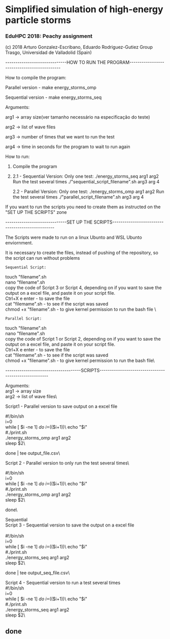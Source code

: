 # Simplified simulation of high-energy particle storms

### EduHPC 2018: Peachy assignment

(c) 2018 Arturo Gonzalez-Escribano, Eduardo Rodriguez-Gutiez
Group Trasgo, Universidad de Valladolid (Spain)


------------------------------HOW TO RUN THE PROGRAM--------------------------------------------

How to compile the program: 

Parallel version - make energy_storms_omp

Sequential version - make energy_storms_seq



Arguments:

arg1 -> array size(ver tamanho necessário na especificação do teste)

arg2 -> list of wave files

arg3 -> number of times that we want to run the test

arg4 -> time in seconds for the program to wait to run again

How to run:

1. Compile the program
2. 
    2.1 - Sequential Version:
        Only one test:
		./energy_storms_seq arg1 arg2
        Run the test several times
		./"sequential_script_filename".sh arg3 arg 4


	2.2 - Parallel Version:
	    Only one test:
		./energy_storms_omp arg1 arg2
        Run the test several times 
		./"parallel_script_filename".sh arg3 arg 4

If you want to run the scripts you need to create them as instructed on the "SET UP THE SCRIPTS" zone

------------------------------SET UP THE SCRIPTS-------------------------------------------------


The Scripts were made to run on a linux Ubunto and WSL Ubunto enviornment.

It is necessary to create the files, instead of pushing of the repository, so the script can run without problems

    Sequential Script:

touch "filename".sh\
nano "filename".sh\
copy the code of Script 3 or Script 4, depending on if you want to save the output on a excel file, and paste it on your script file.\
Ctrl+X e enter - to save the file\
cat "filemame".sh -  to see if the script was saved\
chmod +x "filename".sh -  to give kernel permission to run the bash file \


    Parallel Script:

touch "filename".sh\
nano "filename".sh\
copy the code of Script 1 or Script 2, depending on if you want to save the output on a excel file, and paste it on your script file.\
Ctrl+X e enter - to save the file\
cat "filemame".sh -  to see if the script was saved\
chmod +x "filename".sh -  to give kernel permission to run the bash file\





-------------------------------------SCRIPTS-----------------------------------------------------

Arguments: \
    arg1 -> array size\
    arg2 -> list of wave files\


Script1 - Parallel version to save output on a excel file

#!/bin/sh\
i=0\
while [ $i -ne $1 ]\
do\
        i=$(($i+1))\
        echo "$i"\
	#./print.sh\
	./energy_storms_omp arg1 arg2\
	sleep $2\
	
done | tee output_file.csv\

Script 2 - Parallel version to only run the test several times\

#!/bin/sh\
i=0\
while [ $i -ne $1 ]\
do\
        i=$(($i+1))\
        echo "$i"\
	#./print.sh\
	./energy_storms_omp arg1 arg2\
	sleep $2\
	
done\

Sequential\
Script 3 - Sequential version to save the output on a excel file\
\
#!/bin/sh\
i=0\
while [ $i -ne $1 ]\
do\
        i=$(($i+1))\
        echo "$i"\
	#./print.sh\
	./energy_storms_seq arg1 arg2\
	sleep $2\
	
done | tee output_seq_file.csv\


Script 4 - Sequential version to run a test several times\
#!/bin/sh\
i=0\
while [ $i -ne $1 ]\
do\
        i=$(($i+1))\
        echo "$i"\
	#./print.sh\
	./energy_storms_seq arg1 arg2\
	sleep $2\
	
done 
--------------------------------------------------------------

